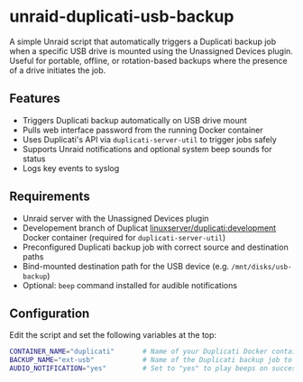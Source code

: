 # unraid-duplicati-usb-backup

A simple Unraid script that automatically triggers a Duplicati backup job when a specific USB drive is mounted using the Unassigned Devices plugin. Useful for portable, offline, or rotation-based backups where the presence of a drive initiates the job.

## Features

- Triggers Duplicati backup automatically on USB drive mount
- Pulls web interface password from the running Docker container
- Uses Duplicati's API via `duplicati-server-util` to trigger jobs safely
- Supports Unraid notifications and optional system beep sounds for status
- Logs key events to syslog


## Requirements

- Unraid server with the Unassigned Devices plugin
- Developement branch of Duplicat [linuxserver/duplicati:development](https://hub.docker.com/r/linuxserver/duplicati) Docker container (required for `duplicati-server-util`)
- Preconfigured Duplicati backup job with correct source and destination paths
- Bind-mounted destination path for the USB device (e.g. `/mnt/disks/usb-backup`)
- Optional: `beep` command installed for audible notifications

## Configuration

Edit the script and set the following variables at the top:

```bash
CONTAINER_NAME="duplicati"       # Name of your Duplicati Docker container
BACKUP_NAME="ext-usb"            # Name of the Duplicati backup job to run
AUDIO_NOTIFICATION="yes"         # Set to "yes" to play beeps on success/failure
